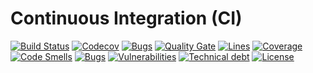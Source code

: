 # Continuous Integration (CI)

[![Build Status](https://travis-ci.org/SaschaWiegleb/CI-CD.svg?branch=master)](https://travis-ci.org/SaschaWiegleb/CI-CD)
[![Codecov](https://codecov.io/gh/SaschaWiegleb/CI-CD/branch/master/graph/badge.svg)](https://codecov.io/gh/SaschaWiegleb/CI-CD/branch/master)
[![Bugs](https://sonarcloud.io/api/project_badges/measure?project=SaschaWiegleb_CI-CD&metric=bugs)](https://sonarcloud.io/component_measures?id=SaschaWiegleb_CI-CD&metric=bugs)
[![Quality Gate](https://sonarcloud.io/api/project_badges/measure?project=SaschaWiegleb_CI-CD&metric=alert_status)](https://sonarcloud.io/dashboard/index/SaschaWiegleb_CI-CD)
[![Lines](https://sonarcloud.io/api/project_badges/measure?project=SaschaWiegleb_CI-CD&metric=ncloc)](https://sonarcloud.io/dashboard?id=SaschaWiegleb_CI-CD) 
[![Coverage](https://sonarcloud.io/api/project_badges/measure?project=SaschaWiegleb_CI-CD&metric=coverage)](https://sonarcloud.io/dashboard?id=SaschaWiegleb_CI-CD) 
[![Code Smells](https://sonarcloud.io/api/project_badges/measure?project=SaschaWiegleb_CI-CD&metric=code_smells)](https://sonarcloud.io/dashboard?id=SaschaWiegleb_CI-CD) 
[![Bugs](https://sonarcloud.io/api/project_badges/measure?project=SaschaWiegleb_CI-CD&metric=bugs)](https://sonarcloud.io/dashboard?id=SaschaWiegleb_CI-CD) 
[![Vulnerabilities](https://sonarcloud.io/api/project_badges/measure?project=SaschaWiegleb_CI-CD&metric=vulnerabilities)](https://sonarcloud.io/dashboard?id=SaschaWiegleb_CI-CD) 
[![Technical debt](https://sonarcloud.io/api/project_badges/measure?project=SaschaWiegleb_CI-CD&metric=sqale_index)](https://sonarcloud.io/dashboard?id=SaschaWiegleb_CI-CD)
[![License](https://img.shields.io/badge/license-Apache%202-4EB1BA.svg)](https://www.apache.org/licenses/LICENSE-2.0.html)
